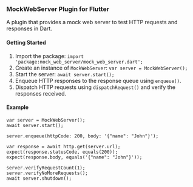 ### MockWebServer Plugin for Flutter
A plugin that provides a mock web server to test HTTP requests and responses in Dart.

#### Getting Started
1. Import the package: `import 'package:mock_web_server/mock_web_server.dart';`
2. Create an instance of `MockWebServer`: `var server = MockWebServer();`
3. Start the server: `await server.start();`
4. Enqueue HTTP responses to the response queue using `enqueue()`.
5. Dispatch HTTP requests using `dispatchRequest()` and verify the responses received.

#### Example
```
var server = MockWebServer();
await server.start();

server.enqueue(httpCode: 200, body: '{"name": "John"}');

var response = await http.get(server.url);
expect(response.statusCode, equals(200));
expect(response.body, equals('{"name": "John"}'));

server.verifyRequestCount(1);
server.verifyNoMoreRequests();
await server.shutdown();
